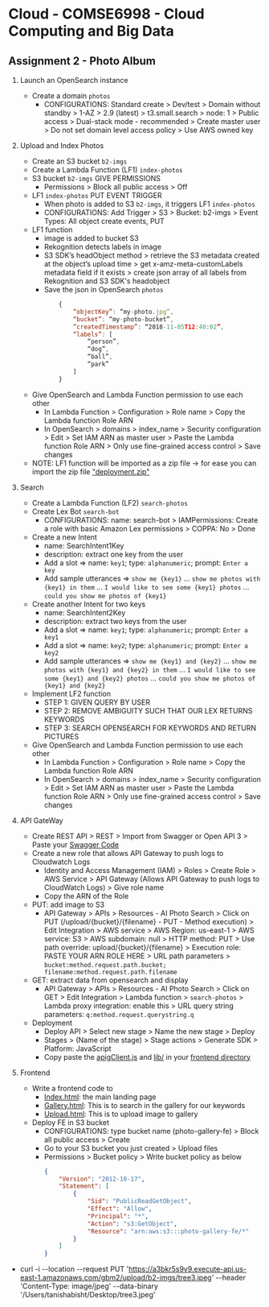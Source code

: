 # Cloud - COMSE6998 - Cloud Computing and Big Data

## Assignment 2 - Photo Album

1. Launch an OpenSearch instance
    - Create a domain `photos`
        - CONFIGURATIONS: Standard create > Dev/test > Domain without standby > 1-AZ > 2.9 (latest) > t3.small.search > node: 1 > Public access > Dual-stack mode - recommended > Create master user > Do not set domain level access policy > Use AWS owned key

2. Upload and Index Photos
    - Create an S3 bucket   `b2-imgs`
    - Create a Lambda Function (LF1) `index-photos`
    - S3 bucket `b2-imgs` GIVE PERMISSIONS
        - Permissions > Block all public access > Off
    - LF1 `index-photos` PUT EVENT TRIGGER
        - When photo is added to S3 `b2-imgs`, it triggers LF1 `index-photos`
        - CONFIGURATIONS: Add Trigger > S3 > Bucket: b2-imgs > Event Types: All object create events, PUT
    - LF1 function
        - image is added to bucket S3
        - Rekognition detects labels in image
        - S3 SDK’s headObject method > retrieve the S3 metadata created at the object’s upload time > get x-amz-meta-customLabels metadata field if it exists > create json array of all labels from Rekognition and S3 SDK's headobject
        - Save the json in OpenSearch `photos`
            ```js
                {
                    “objectKey”: “my-photo.jpg”,
                    “bucket”: “my-photo-bucket”,
                    “createdTimestamp”: “2018-11-05T12:40:02”,
                    “labels”: [
                        “person”,
                        “dog”,
                        “ball”,
                        “park”
                    ]
                }
            ```
    - Give OpenSearch and Lambda Function permission to use each other
        - In Lambda Function > Configuration > Role name > Copy the Lambda function Role ARN
        - In OpenSearch > domains > index_name > Security configuration > Edit > Set IAM ARN as master user > Paste the Lambda function Role ARN > Only use fine-grained access control > Save changes
    - NOTE: LF1 function will be imported as a zip file -> for ease you can import the zip file ["deployment.zip"](./deployment.zip)

3. Search
    - Create a Lambda Function (LF2) `search-photos`
    - Create Lex Bot `search-bot`
        - CONFIGURATIONS: name: search-bot > IAMPermissions: Create a role with basic Amazon Lex permissions > COPPA: No > Done
    - Create a new Intent 
        - name: SearchIntent1Key
        - description: extract one key from the user
        - Add a slot => name: `key1`; type: `alphanumeric`; prompt: `Enter a key`
        - Add sample utterances => `show me {key1}` ... `show me photos with {key1} in them` ... `I would like to see some {key1} photos` ... `could you show me photos of {key1}`
    - Create another Intent for two keys
        - name: SearchIntent2Key
        - description: extract two keys from the user
        - Add a slot => name: `key1`; type: `alphanumeric`; prompt: `Enter a key1`
        - Add a slot => name: `key2`; type: `alphanumeric`; prompt: `Enter a key2`
        - Add sample utterances => `show me {key1} and {key2}` ... `show me photos with {key1} and {key2} in them` ... `I would like to see some {key1} and {key2} photos` ... `could you show me photos of {key1} and {key2}`
    - Implement LF2 function
        - STEP 1: GIVEN QUERY BY USER
        - STEP 2: REMOVE AMBIGUITY SUCH THAT OUR LEX RETURNS KEYWORDS
        - STEP 3: SEARCH OPENSEARCH FOR KEYWORDS AND RETURN PICTURES
    - Give OpenSearch and Lambda Function permission to use each other
        - In Lambda Function > Configuration > Role name > Copy the Lambda function Role ARN
        - In OpenSearch > domains > index_name > Security configuration > Edit > Set IAM ARN as master user > Paste the Lambda function Role ARN > Only use fine-grained access control > Save changes

4. API GateWay
    - Create REST API > REST > Import from Swagger or Open API 3 > Paste your [Swagger Code](./swagger.yaml)
    - Create a new role that allows API Gateway to push logs to Cloudwatch Logs
        - Identity and Access Management (IAM) > Roles > Create Role > AWS Service > API Gateway (Allows API Gateway to push logs to CloudWatch Logs) > Give role name
        - Copy the ARN of the Role
    - PUT: add image to S3
        - API Gateway > APIs > Resources - AI Photo Search > Click on PUT (/upload/{bucket}/{filename} - PUT - Method execution) > Edit Integration > AWS service > AWS Region: us-east-1 > AWS service: S3 > AWS subdomain: null > HTTP method: PUT > Use path override: upload/{bucket}/{filename} > Execution role: PASTE YOUR ARN ROLE HERE > URL path parameters > `bucket:method.request.path.bucket; filename:method.request.path.filename`
    - GET: extract data from opensearch and display
        - API Gateway > APIs > Resources - AI Photo Search > Click on GET > Edit Integration > Lambda function > `search-photos` > Lambda proxy integration: enable this > URL query string parameters: `q:method.request.querystring.q`
    - Deployment
        - Deploy API > Select new stage > Name the new stage > Deploy
        - Stages > (Name of the stage) > Stage actions > Generate SDK > Platform: JavaScript
        - Copy paste the [apigClient.js](./frontend/apigClient.js) and [lib/](./frontend/lib/) in your [frontend directory](./frontend/)


5. Frontend
    - Write a frontend code to
        - [Index.html](./frontend/index.html): the main landing page
        - [Gallery.html](./frontend/gallery.html): This is to search in the gallery for our keywords
        - [Upload.html](./frontend/upload.html): This is to upload image to gallery
    - Deploy FE in S3 bucket
        - CONFIGURATIONS: type bucket name (photo-gallery-fe) > Block all public access > Create
        - Go to your S3 bucket you just created > Upload files
        - Permissions > Bucket policy > Write bucket policy as below
            ```json
            {
                "Version": "2012-10-17",
                "Statement": [
                    {
                        "Sid": "PublicReadGetObject",
                        "Effect": "Allow",
                        "Principal": "*",
                        "Action": "s3:GetObject",
                        "Resource": "arn:aws:s3:::photo-gallery-fe/*"
                    }
                ]
            }
            ```




- curl -i --location --request PUT 'https://a3bkr5s9v9.execute-api.us-east-1.amazonaws.com/gbm2/upload/b2-imgs/tree3.jpeg' --header 'Content-Type: image/jpeg' --data-binary '/Users/tanishabisht/Desktop/tree3.jpeg'